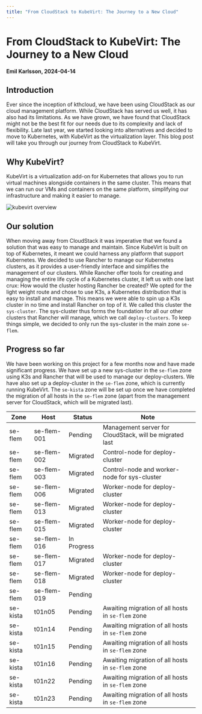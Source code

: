 ```yaml
---
title: "From CloudStack to KubeVirt: The Journey to a New Cloud"
---
```


# From CloudStack to KubeVirt: The Journey to a New Cloud
**Emil Karlsson, 2024-04-14**

## Introduction
Ever since the inception of kthcloud, we have been using CloudStack as our cloud management platform. While CloudStack has served us well, it has also had its limitations. As we have grown, we have found that CloudStack might not be the best fit for our needs due to its complexity and lack of flexibility. Late last year, we started looking into alternatives and decided to move to Kubernetes, with KubeVirt as the virtualization layer. This blog post will take you through our journey from CloudStack to KubeVirt.

## Why KubeVirt?
KubeVirt is a virtualization add-on for Kubernetes that allows you to run virtual machines alongside containers in the same cluster. This means that we can run our VMs and containers on the same platform, simplifying our infrastructure and making it easier to manage. 

<img src="../../images/blog/kubevirt_overview.png" alt="kubevirt overview" /><br/>

## Our solution
When moving away from CloudStack it was imperative that we found a solution that was easy to manage and maintain. Since KubeVirt is built on top of Kubernetes, it meant we could harness any platform that support Kubernetes. We decided to use Rancher to manage our Kubernetes clusters, as it provides a user-friendly interface and simplifies the management of our clusters. While Rancher offer tools for creating and managing the entire life cycle of a Kubernetes cluster, it left us with one last crux: How would the cluster hosting Rancher be created? We opted for the light weight route and chose to use K3s, a Kubernetes distribution that is easy to install and manage. This means we were able to spin up a K3s cluster in no time and install Rancher on top of it. We called this cluster the `sys-cluster`. The sys-cluster thus forms the foundation for all our other clusters that Rancher will manage, which we call `deploy-clusters`. To keep things simple, we decided to only run the sys-cluster in the main zone `se-flem`. 

## Progress so far
We have been working on this project for a few months now and have made significant progress. We have set up a new sys-cluster in the `se-flem` zone using K3s and Rancher that will be used to manage our deploy-clusters. We have also set up a deploy-cluster in the `se-flem` zone, which is currently running KubeVirt. The `se-kista` zone will be set up once we have completed the migration of all hosts in the `se-flem` zone (apart from the management server for CloudStack, which will be migrated last).

| Zone | Host | Status | Note |
|------|--------------|--------------|---------|
| se-flem | se-flem-001 | Pending | Management server for CloudStack, will be migrated last |
| se-flem | se-flem-002 | Migrated | Control-node for deploy-cluster |
| se-flem | se-flem-003 | Migrated | Control-node and worker-node for sys-cluster |
| se-flem | se-flem-006 | Migrated | Worker-node for deploy-cluster | |
| se-flem | se-flem-013 | Migrated | Worker-node for deploy-cluster |
| se-flem | se-flem-015 | Migrated | Worker-node for deploy-cluster | |
| se-flem | se-flem-016 | In Progress | |
| se-flem | se-flem-017 | Migrated | Worker-node for deploy-cluster | |
| se-flem | se-flem-018 | Migrated | Worker-node for deploy-cluster | |
| se-flem | se-flem-019 | Pending | |
| se-kista | t01n05 | Pending | Awaiting migration of all hosts in `se-flem` zone |
| se-kista | t01n14 | Pending | Awaiting migration of all hosts in `se-flem` zone |
| se-kista | t01n15 | Pending | Awaiting migration of all hosts in `se-flem` zone |
| se-kista | t01n16 | Pending | Awaiting migration of all hosts in `se-flem` zone |
| se-kista | t01n22 | Pending | Awaiting migration of all hosts in `se-flem` zone |
| se-kista | t01n23 | Pending | Awaiting migration of all hosts in `se-flem` zone |
